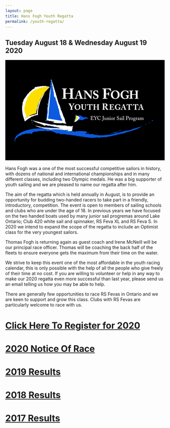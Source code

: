 ```yaml
---
layout: page
title: Hans Fogh Youth Regatta
permalink: /youth-regatta/
---
```


## Tuesday August 18 & Wednesday August 19 2020
![Regatta Banner](/assets/youth-regatta/hans-fogh-regatta-event-no-year.png)

Hans Fogh was a one of the most successful competitive sailors in history, with dozens of national and international championships and in many different classes, including two Olympic medals. He was a big supporter of youth sailing and we are pleased to name our regatta after him.

The aim of the regatta which is held annually in August,  is to provide an opportunity for budding two-handed racers to take part in a friendly, introductory, competition.  The event is open to members of sailing schools and clubs who are under the age of 18.  In previous years we have focused on the two handed boats used by many junior sail progremas around Lake Ontario; Club 420 white sail and spinnaker, RS Feva XL and RS Feva S.  In 2020 we intend to expand the scope of the regatta to include an Optimist class for the very youngest sailors.

Thomas Fogh is returning again as guest coach and Irene McNeill will be our principal race officer.  Thomas will be coaching the back half of the fleets to ensure everyone gets the maximum from their time on the water.

We strive to keep this event one of the most affordable in the youth racing calendar, this is only possible with the help of all the people who give freely of their time at no cost.  If you are willing to volunteer or help in any way to make our 2020 regatta even more successful than last year, please send us an email telling us how you may be able to help.

There are generally few opportunities to race RS Fevas in Ontario and we are keen to support and grow this class.  Clubs with RS Fevas are particularly welcome to race with us.

# <a href="https://secure.e-registernow.com/cgi-bin/mkpayment.cgi?state=3462">Click Here To Register for 2020</a>
# <a href="/assets/youth-regatta/hans-fogh-nor-2020.pdf">2020 Notice Of Race</a>

# <a href="/assets/youth-regatta/hans-fogh-results-final-2019.htm">2019 Results</a>
# <a href="/assets/youth-regatta/hans-fogh-results-final-2018.htm">2018 Results</a>
# <a href="/assets/youth-regatta/hans-fogh-results-final-2017.htm">2017 Results</a>






